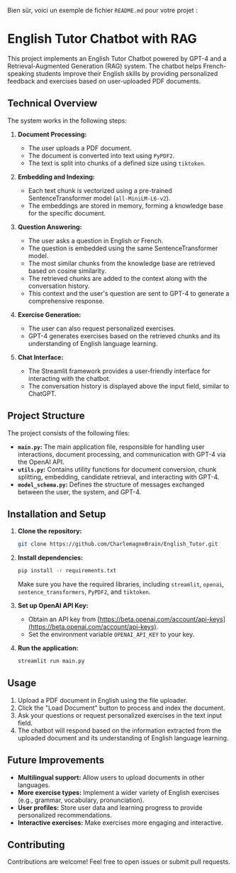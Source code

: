 Bien sûr, voici un exemple de fichier `README.md` pour votre projet :


# English Tutor Chatbot with RAG

This project implements an English Tutor Chatbot powered by GPT-4 and a Retrieval-Augmented Generation (RAG) system. The chatbot helps French-speaking students improve their English skills by providing personalized feedback and exercises based on user-uploaded PDF documents. 

## Technical Overview

The system works in the following steps:

1. **Document Processing:** 
    - The user uploads a PDF document. 
    - The document is converted into text using `PyPDF2`.
    - The text is split into chunks of a defined size using `tiktoken`.

2. **Embedding and Indexing:**
    - Each text chunk is vectorized using a pre-trained SentenceTransformer model (`all-MiniLM-L6-v2`). 
    - The embeddings are stored in memory, forming a knowledge base for the specific document.

3. **Question Answering:**
    - The user asks a question in English or French.
    - The question is embedded using the same SentenceTransformer model.
    - The most similar chunks from the knowledge base are retrieved based on cosine similarity.
    - The retrieved chunks are added to the context along with the conversation history. 
    - This context and the user's question are sent to GPT-4 to generate a comprehensive response.

4. **Exercise Generation:**
    - The user can also request personalized exercises. 
    - GPT-4 generates exercises based on the retrieved chunks and its understanding of English language learning.

5. **Chat Interface:**
    - The Streamlit framework provides a user-friendly interface for interacting with the chatbot.
    - The conversation history is displayed above the input field, similar to ChatGPT. 

## Project Structure

The project consists of the following files:

- **`main.py`:** The main application file, responsible for handling user interactions, document processing, and communication with GPT-4 via the OpenAI API. 
- **`utils.py`:** Contains utility functions for document conversion, chunk splitting, embedding, candidate retrieval, and interacting with GPT-4.
- **`model_schema.py`:** Defines the structure of messages exchanged between the user, the system, and GPT-4.

## Installation and Setup

1. **Clone the repository:** 
   ```bash
   git clone https://github.com/CharlemagneBrain/English_Tutor.git
   ```

2. **Install dependencies:**
   ```bash
   pip install -r requirements.txt
   ```
   Make sure you have the required libraries, including `streamlit`, `openai`, `sentence_transformers`, `PyPDF2`, and `tiktoken`.

3. **Set up OpenAI API Key:**
   - Obtain an API key from [https://beta.openai.com/account/api-keys](https://beta.openai.com/account/api-keys).
   - Set the environment variable `OPENAI_API_KEY` to your key. 

4. **Run the application:**
   ```bash
   streamlit run main.py
   ```

## Usage

1. Upload a PDF document in English using the file uploader. 
2. Click the "Load Document" button to process and index the document.
3. Ask your questions or request personalized exercises in the text input field. 
4. The chatbot will respond based on the information extracted from the uploaded document and its understanding of English language learning.

## Future Improvements

- **Multilingual support:** Allow users to upload documents in other languages. 
- **More exercise types:** Implement a wider variety of English exercises (e.g., grammar, vocabulary, pronunciation). 
- **User profiles:** Store user data and learning progress to provide personalized recommendations.
- **Interactive exercises:** Make exercises more engaging and interactive. 

## Contributing

Contributions are welcome! Feel free to open issues or submit pull requests.


